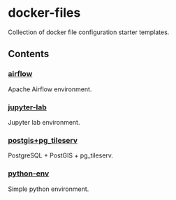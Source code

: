 # docker-files

Collection of docker file configuration starter templates.

## Contents

### [airflow](./airflow/)

Apache Airflow environment.

### [jupyter-lab](./jupyter-lab/)

Jupyter lab environment.

### [postgis+pg_tileserv](./postgis%2Bpg_tileserv/)

PostgreSQL + PostGIS + pg_tileserv.

### [python-env](./python-env/)

Simple python environment.
